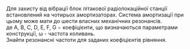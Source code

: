 Для захисту від вібрації блок літакової
радіолокаційної станції встановлений на чотирьох
амортизаторах. Система амортизації при цьому може
мати до шести власних механічних резонансів.  
де A, B, C, D, E, F, G − коефіцієнти, що визначаються параметрами
конструкції, ω - частота коливань.  
Знайти резонансні частоти для заданих коефіцієнтів рівняння.
